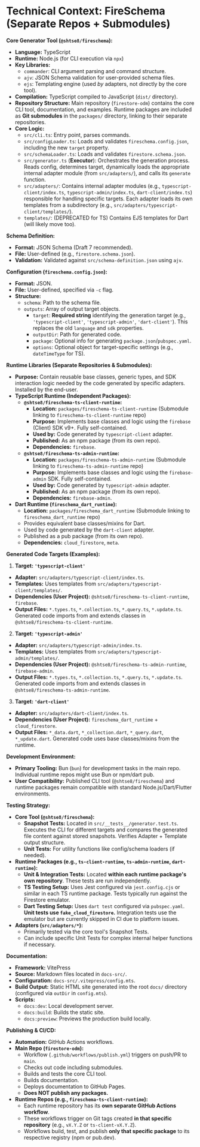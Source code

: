 <!-- Version: 1.3 | Last Updated: 2025-04-05 | Updated By: Cline -->
# Technical Context: FireSchema (Separate Repos + Submodules)

**Core Generator Tool (`@shtse8/fireschema`):**

- **Language:** TypeScript
- **Runtime:** Node.js (for CLI execution via `npx`)
- **Key Libraries:**
  - `commander`: CLI argument parsing and command structure.
  - `ajv`: JSON Schema validation for user-provided schema files.
  - `ejs`: Templating engine (used _by_ adapters, not directly by the core
    tool).
- **Compilation:** TypeScript compiled to JavaScript (`dist/` directory).
- **Repository Structure:** Main repository (`firestore-odm`) contains the core CLI tool, documentation, and examples. Runtime packages are included as **Git submodules** in the `packages/` directory, linking to their separate repositories.
- **Core Logic:**
  - `src/cli.ts`: Entry point, parses commands.
  - `src/configLoader.ts`: Loads and validates `fireschema.config.json`,
    including the new `target` property.
  - `src/schemaLoader.ts`: Loads and validates `firestore.schema.json`.
  - `src/generator.ts` (**Executor**): Orchestrates the generation process.
    Reads config, determines target, dynamically loads the appropriate internal
    adapter module (from `src/adapters/`), and calls its `generate` function.
  - `src/adapters/`: Contains internal adapter modules (e.g.,
    `typescript-client/index.ts`, `typescript-admin/index.ts`,
    `dart-client/index.ts`) responsible for handling specific targets. Each
    adapter loads its own templates from a subdirectory (e.g.,
    `src/adapters/typescript-client/templates/`).
  - `templates/`: (DEPRECATED for TS) Contains EJS templates for Dart (will
    likely move too).

**Schema Definition:**

- **Format:** JSON Schema (Draft 7 recommended).
- **File:** User-defined (e.g., `firestore.schema.json`).
- **Validation:** Validated against `src/schema-definition.json` using `ajv`.

**Configuration (`fireschema.config.json`):**

- **Format:** JSON.
- **File:** User-defined, specified via `-c` flag.
- **Structure:**
  - `schema`: Path to the schema file.
  - `outputs`: Array of output target objects.
    - `target`: **Required string** identifying the generation target (e.g.,
      `'typescript-client'`, `'typescript-admin'`, `'dart-client'`). This
      replaces the old `language` and `sdk` properties.
    - `outputDir`: Path for generated code.
    - `package`: Optional info for generating `package.json`/`pubspec.yaml`.
    - `options`: Optional object for target-specific settings (e.g.,
      `dateTimeType` for TS).

**Runtime Libraries (Separate Repositories & Submodules):**

- **Purpose:** Contain reusable base classes, generic types, and SDK interaction
  logic needed by the code generated by specific adapters. Installed by the
  end-user.
- **TypeScript Runtime (Independent Packages):**
  - **`@shtse8/fireschema-ts-client-runtime`:**
    - **Location:** `packages/fireschema-ts-client-runtime` (Submodule linking to `fireschema-ts-client-runtime` repo)
    - **Purpose:** Implements base classes and logic using the `firebase`
      (Client) SDK v9+. Fully self-contained.
    - **Used by:** Code generated by `typescript-client` adapter.
    - **Published:** As an npm package (from its own repo).
    - **Dependencies:** `firebase`.
  - **`@shtse8/fireschema-ts-admin-runtime`:**
    - **Location:** `packages/fireschema-ts-admin-runtime` (Submodule linking to `fireschema-ts-admin-runtime` repo)
    - **Purpose:** Implements base classes and logic using the `firebase-admin`
      SDK. Fully self-contained.
    - **Used by:** Code generated by `typescript-admin` adapter.
    - **Published:** As an npm package (from its own repo).
    - **Dependencies:** `firebase-admin`.
- **Dart Runtime (`fireschema_dart_runtime`):**
  - **Location:** `packages/fireschema_dart_runtime` (Submodule linking to `fireschema_dart_runtime` repo)
  - Provides equivalent base classes/mixins for Dart.
  - Used by code generated by the `dart-client` adapter.
  - Published as a pub package (from its own repo).
  - **Dependencies:** `cloud_firestore`, `meta`.

**Generated Code Targets (Examples):**

1.  **Target: `'typescript-client'`**
   - **Adapter:** `src/adapters/typescript-client/index.ts`.
   - **Templates:** Uses templates from
     `src/adapters/typescript-client/templates/`.
   - **Dependencies (User Project):** `@shtse8/fireschema-ts-client-runtime`,
     `firebase`.
   - **Output Files:** `*.types.ts`, `*.collection.ts`, `*.query.ts`,
     `*.update.ts`. Generated code imports from and extends classes in
     `@shtse8/fireschema-ts-client-runtime`.
2.  **Target: `'typescript-admin'`**
   - **Adapter:** `src/adapters/typescript-admin/index.ts`.
   - **Templates:** Uses templates from
     `src/adapters/typescript-admin/templates/`.
   - **Dependencies (User Project):** `@shtse8/fireschema-ts-admin-runtime`,
     `firebase-admin`.
   - **Output Files:** `*.types.ts`, `*.collection.ts`, `*.query.ts`,
     `*.update.ts`. Generated code imports from and extends classes in
     `@shtse8/fireschema-ts-admin-runtime`.
3.  **Target: `'dart-client'`**
   - **Adapter:** `src/adapters/dart-client/index.ts`.
   - **Dependencies (User Project):** `fireschema_dart_runtime` +
     `cloud_firestore`.
   - **Output Files:** `*_data.dart`, `*_collection.dart`, `*_query.dart`,
     `*_update.dart`. Generated code uses base classes/mixins from the runtime.

**Development Environment:**

- **Primary Tooling:** Bun (`bun`) for development tasks in the main repo. Individual runtime repos might use Bun or npm/dart pub.
- **User Compatibility:** Published CLI tool (`@shtse8/fireschema`) and runtime
  packages remain compatible with standard Node.js/Dart/Flutter environments.

**Testing Strategy:**

- **Core Tool (`@shtse8/fireschema`):**
  - **Snapshot Tests:** Located in `src/__tests__/generator.test.ts`. Executes
    the CLI for different targets and compares the generated file content
    against stored snapshots. Verifies Adapter + Template output structure.
  - **Unit Tests:** For utility functions like config/schema loaders (if
    needed).
- **Runtime Packages (e.g., `ts-client-runtime`, `ts-admin-runtime`,
  `dart-runtime`):**
  - **Unit & Integration Tests:** Located **within each runtime package's own repository**. These tests are run independently.
  - **TS Testing Setup:** Uses Jest configured via `jest.config.cjs` or similar in each TS runtime package. Tests typically run against the Firestore emulator.
  - **Dart Testing Setup:** Uses `dart test` configured via `pubspec.yaml`. **Unit tests use `fake_cloud_firestore`.** Integration tests use the emulator but are currently skipped in CI due to platform issues.
- **Adapters (`src/adapters/*`):**
  - Primarily tested via the core tool's Snapshot Tests.
  - Can include specific Unit Tests for complex internal helper functions if
    necessary.

**Documentation:**

- **Framework:** VitePress
- **Source:** Markdown files located in `docs-src/`.
- **Configuration:** `docs-src/.vitepress/config.mts`.
- **Build Output:** Static HTML site generated into the root `docs/` directory
  (configured via `outDir` in `config.mts`).
- **Scripts:**
  - `docs:dev`: Local development server.
  - `docs:build`: Builds the static site.
  - `docs:preview`: Previews the production build locally.

**Publishing & CI/CD:**

- **Automation:** GitHub Actions workflows.
- **Main Repo (`firestore-odm`):**
    - Workflow (`.github/workflows/publish.yml`) triggers on push/PR to `main`.
    - Checks out code including submodules.
    - Builds and tests the core CLI tool.
    - Builds documentation.
    - Deploys documentation to GitHub Pages.
    - **Does NOT publish any packages.**
- **Runtime Repos (e.g., `fireschema-ts-client-runtime`):**
    - Each runtime repository has its **own separate GitHub Actions workflow**.
    - These workflows trigger on Git tags created **in that specific repository** (e.g., `vX.Y.Z` or `ts-client-vX.Y.Z`).
    - Workflows build, test, and publish **only that specific package** to its respective registry (npm or pub.dev).
